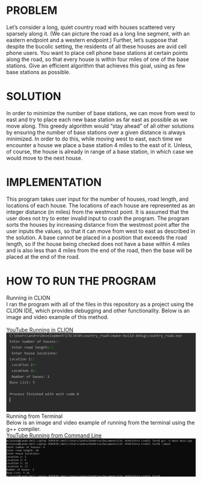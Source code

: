 # PROBLEM
Let’s consider a long, quiet country road with houses scattered very sparsely along it. (We can picture the road as a long line segment, with an eastern endpoint and a western endpoint.) Further, let’s suppose that despite the bucolic setting, the residents of all these houses are avid cell phone users. You want to place cell phone base stations at certain points along the road, so that every house is within four miles of one of the base stations. 
Give an efficient algorithm that achieves this goal, using as few base stations as possible. 
# SOLUTION
In order to minimize the number of base stations, we can move from west to east and try to place each new base station as far east as possible as we move along. This greedy algorithm would “stay ahead” of all other solutions by ensuring the number of base stations over a given distance is always minimized. In order to do this, while moving west to east, each time we encounter a house we place a base station 4 miles to the east of it. Unless, of course, the house is already in range of a base station, in which case we would move to the next house. 
# IMPLEMENTATION
This program takes user input for the number of houses, road length, and locations of each house. The locations of each house are represented as an integer distance (in miles) from the westmost point. It is assumed that the user does not try to enter invalid input to crash the program. The program sorts the houses by increasing distance from the westmost point after the user inputs the values, so that it can move from west to east as described in the solution. A base cannot be placed in a position that exceeds the road length, so if the house being checked does not have a base within 4 miles and is also less than 4 miles from the end of the road, then the base will be placed at the end of the road. 
# HOW TO RUN THE PROGRAM
Running in CLION <br>
I ran the program with all of the files in this repository as a project using the CLION IDE, which provides debugging and other functionality. Below is an image and video example of this method. <br><br>
<a href="https://youtu.be/mZ0JT0q4JOo">YouTube Running in CLION</a><br>
<img src="CLION_RUN.PNG"><br>
Running from Terminal <br>
Below is an image and video example of running from the terminal using the g++ compiler.<br>
<a href="https://youtu.be/JxLxvttnl28">YouTube Running from Command Line</a><br>
<img src="TERMINAL_RUN.PNG"><br>
